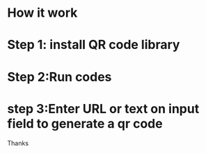 # How it work
# Step 1: install QR code library
# Step 2:Run codes
# step 3:Enter URL or text on input field to generate a qr code

Thanks
